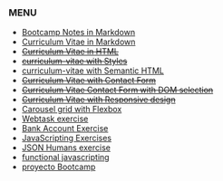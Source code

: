 
### MENU ###
* [Bootcamp Notes in Markdown](bootcamp-note.md)
* [Curriculum Vitae in Markdown](curriculum-vitae.md)
* ~~[Curriculum Vitae in HTML]()~~
* ~~[curriculum-vitae with Styles]()~~
* [curriculum-vitae with Semantic HTML](curriculum-vitae/curriculumVitae.html)
* ~~[Curriculum Vitae with Contact Form]()~~
* ~~[Curriculum Vitae Contact Form with DOM selection]()~~
* ~~[Curriculum Vitae with Responsive design]()~~
* [Carousel grid with Flexbox](flexbox/)
* [Webtask exercise](webtask/documentacion_flickrBot.md)
* [Bank Account Exercise](bank.js)
* [JavaScripting Exercises](javascripting)
* [JSON Humans exercise](humanos.json)
* [functional javascripting](functional_javascript)
* [proyecto Bootcamp](project_bootcamp)
